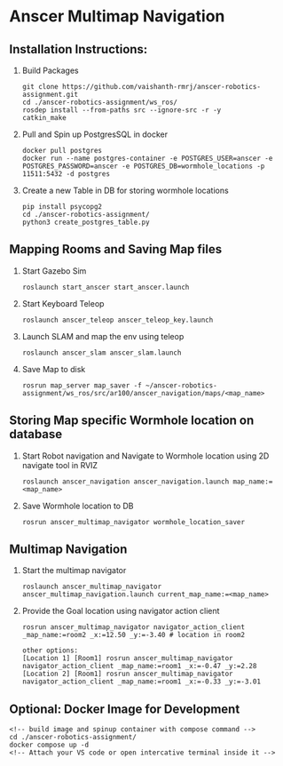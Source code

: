 # Anscer Multimap Navigation

## Installation Instructions:
1. Build Packages
    ```
    git clone https://github.com/vaishanth-rmrj/anscer-robotics-assignment.git
    cd ./anscer-robotics-assignment/ws_ros/
    rosdep install --from-paths src --ignore-src -r -y
    catkin_make
    ```
2. Pull and Spin up PostgresSQL in docker
    ```
    docker pull postgres
    docker run --name postgres-container -e POSTGRES_USER=anscer -e POSTGRES_PASSWORD=anscer -e POSTGRES_DB=wormhole_locations -p 11511:5432 -d postgres
    ```
3. Create a new Table in DB for storing wormhole locations
    ```
    pip install psycopg2
    cd ./anscer-robotics-assignment/
    python3 create_postgres_table.py 
    ```

## Mapping Rooms and Saving Map files
1. Start Gazebo Sim
    ```
    roslaunch start_anscer start_anscer.launch
    ```
2. Start Keyboard Teleop
    ```
    roslaunch anscer_teleop anscer_teleop_key.launch
    ```
3. Launch SLAM and map the env using teleop
    ```
    roslaunch anscer_slam anscer_slam.launch
    ```
4. Save Map to disk
    ```
    rosrun map_server map_saver -f ~/anscer-robotics-assignment/ws_ros/src/ar100/anscer_navigation/maps/<map_name>
    ```

## Storing Map specific Wormhole location on database
1. Start Robot navigation and Navigate to Wormhole location using 2D navigate tool in RVIZ
    ```
    roslaunch anscer_navigation anscer_navigation.launch map_name:=<map_name>
    ```
2. Save Wormhole location to DB
    ```
    rosrun anscer_multimap_navigator wormhole_location_saver
    ```

## Multimap Navigation
1. Start the multimap navigator
    ```
    roslaunch anscer_multimap_navigator anscer_multimap_navigation.launch current_map_name:=<map_name>
    ```
2. Provide the Goal location using navigator action client
    ```
    rosrun anscer_multimap_navigator navigator_action_client _map_name:=room2 _x:=12.50 _y:=-3.40 # location in room2

    other options:
    [Location 1] [Room1] rosrun anscer_multimap_navigator navigator_action_client _map_name:=room1 _x:=-0.47 _y:=2.28
    [Location 2] [Room1] rosrun anscer_multimap_navigator navigator_action_client _map_name:=room1 _x:=-0.33 _y:=-3.01

    ```

## Optional: Docker Image for Development
```
<!-- build image and spinup container with compose command -->
cd ./anscer-robotics-assignment/
docker compose up -d
<!-- Attach your VS code or open intercative terminal inside it -->
```